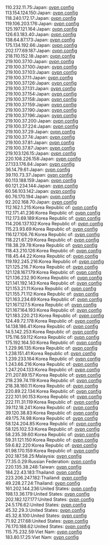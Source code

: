 110.232.11.75:Japan: [ovpn config](vpn/110_232_11_75.ovpn)  
113.154.124.150:Japan: [ovpn config](vpn/113_154_124_150.ovpn)  
118.240.172.17:Japan: [ovpn config](vpn/118_240_172_17.ovpn)  
119.106.203.176:Japan: [ovpn config](vpn/119_106_203_176.ovpn)  
125.197.121.164:Japan: [ovpn config](vpn/125_197_121_164.ovpn)  
126.63.183.40:Japan: [ovpn config](vpn/126_63_183_40.ovpn)  
138.64.87.173:Japan: [ovpn config](vpn/138_64_87_173.ovpn)  
175.134.192.66:Japan: [ovpn config](vpn/175_134_192_66.ovpn)  
202.177.69.187:Japan: [ovpn config](vpn/202_177_69_187.ovpn)  
218.110.152.18:Japan: [ovpn config](vpn/218_110_152_18.ovpn)  
219.100.37.10:Japan: [ovpn config](vpn/219_100_37_10.ovpn)  
219.100.37.100:Japan: [ovpn config](vpn/219_100_37_100.ovpn)  
219.100.37.103:Japan: [ovpn config](vpn/219_100_37_103.ovpn)  
219.100.37.11:Japan: [ovpn config](vpn/219_100_37_11.ovpn)  
219.100.37.126:Japan: [ovpn config](vpn/219_100_37_126.ovpn)  
219.100.37.131:Japan: [ovpn config](vpn/219_100_37_131.ovpn)  
219.100.37.154:Japan: [ovpn config](vpn/219_100_37_154.ovpn)  
219.100.37.158:Japan: [ovpn config](vpn/219_100_37_158.ovpn)  
219.100.37.159:Japan: [ovpn config](vpn/219_100_37_159.ovpn)  
219.100.37.190:Japan: [ovpn config](vpn/219_100_37_190.ovpn)  
219.100.37.196:Japan: [ovpn config](vpn/219_100_37_196.ovpn)  
219.100.37.200:Japan: [ovpn config](vpn/219_100_37_200.ovpn)  
219.100.37.224:Japan: [ovpn config](vpn/219_100_37_224.ovpn)  
219.100.37.29:Japan: [ovpn config](vpn/219_100_37_29.ovpn)  
219.100.37.74:Japan: [ovpn config](vpn/219_100_37_74.ovpn)  
219.100.37.81:Japan: [ovpn config](vpn/219_100_37_81.ovpn)  
219.100.37.87:Japan: [ovpn config](vpn/219_100_37_87.ovpn)  
219.103.126.15:Japan: [ovpn config](vpn/219_103_126_15.ovpn)  
220.108.226.158:Japan: [ovpn config](vpn/220_108_226_158.ovpn)  
27.133.176.84:Japan: [ovpn config](vpn/27_133_176_84.ovpn)  
36.14.79.61:Japan: [ovpn config](vpn/36_14_79_61.ovpn)  
39.110.73.37:Japan: [ovpn config](vpn/39_110_73_37.ovpn)  
60.113.188.159:Japan: [ovpn config](vpn/60_113_188_159.ovpn)  
60.121.234.144:Japan: [ovpn config](vpn/60_121_234_144.ovpn)  
60.56.103.142:Japan: [ovpn config](vpn/60_56_103_142.ovpn)  
60.76.170.194:Japan: [ovpn config](vpn/60_76_170_194.ovpn)  
92.202.168.70:Japan: [ovpn config](vpn/92_202_168_70.ovpn)  
112.162.1.215:Korea Republic of: [ovpn config](vpn/112_162_1_215.ovpn)  
112.171.41.236:Korea Republic of: [ovpn config](vpn/112_171_41_236.ovpn)  
112.173.69.189:Korea Republic of: [ovpn config](vpn/112_173_69_189.ovpn)  
114.206.137.102:Korea Republic of: [ovpn config](vpn/114_206_137_102.ovpn)  
115.23.93.69:Korea Republic of: [ovpn config](vpn/115_23_93_69.ovpn)  
116.127.106.76:Korea Republic of: [ovpn config](vpn/116_127_106_76.ovpn)  
118.221.67.29:Korea Republic of: [ovpn config](vpn/118_221_67_29.ovpn)  
118.38.29.78:Korea Republic of: [ovpn config](vpn/118_38_29_78.ovpn)  
118.43.210.126:Korea Republic of: [ovpn config](vpn/118_43_210_126.ovpn)  
118.45.44.22:Korea Republic of: [ovpn config](vpn/118_45_44_22.ovpn)  
119.192.245.216:Korea Republic of: [ovpn config](vpn/119_192_245_216.ovpn)  
121.125.216.7:Korea Republic of: [ovpn config](vpn/121_125_216_7.ovpn)  
121.128.167.179:Korea Republic of: [ovpn config](vpn/121_128_167_179.ovpn)  
121.136.232.90:Korea Republic of: [ovpn config](vpn/121_136_232_90.ovpn)  
121.141.192.143:Korea Republic of: [ovpn config](vpn/121_141_192_143.ovpn)  
121.153.21.11:Korea Republic of: [ovpn config](vpn/121_153_21_11.ovpn)  
121.155.71.112:Korea Republic of: [ovpn config](vpn/121_155_71_112.ovpn)  
121.163.234.69:Korea Republic of: [ovpn config](vpn/121_163_234_69.ovpn)  
121.167.127.5:Korea Republic of: [ovpn config](vpn/121_167_127_5.ovpn)  
121.167.164.193:Korea Republic of: [ovpn config](vpn/121_167_164_193.ovpn)  
121.183.220.213:Korea Republic of: [ovpn config](vpn/121_183_220_213.ovpn)  
124.49.72.178:Korea Republic of: [ovpn config](vpn/124_49_72_178.ovpn)  
14.138.186.41:Korea Republic of: [ovpn config](vpn/14_138_186_41.ovpn)  
14.5.142.253:Korea Republic of: [ovpn config](vpn/14_5_142_253.ovpn)  
175.116.59.112:Korea Republic of: [ovpn config](vpn/175_116_59_112.ovpn)  
175.192.164.50:Korea Republic of: [ovpn config](vpn/175_192_164_50.ovpn)  
1.229.96.135:Korea Republic of: [ovpn config](vpn/1_229_96_135.ovpn)  
1.238.151.41:Korea Republic of: [ovpn config](vpn/1_238_151_41.ovpn)  
1.239.233.164:Korea Republic of: [ovpn config](vpn/1_239_233_164.ovpn)  
1.243.66.216:Korea Republic of: [ovpn config](vpn/1_243_66_216.ovpn)  
1.247.204.133:Korea Republic of: [ovpn config](vpn/1_247_204_133.ovpn)  
211.207.89.157:Korea Republic of: [ovpn config](vpn/211_207_89_157.ovpn)  
218.239.74.119:Korea Republic of: [ovpn config](vpn/218_239_74_119.ovpn)  
218.38.160.11:Korea Republic of: [ovpn config](vpn/218_38_160_11.ovpn)  
220.89.22.134:Korea Republic of: [ovpn config](vpn/220_89_22_134.ovpn)  
222.101.90.153:Korea Republic of: [ovpn config](vpn/222_101_90_153.ovpn)  
222.111.31.119:Korea Republic of: [ovpn config](vpn/222_111_31_119.ovpn)  
39.112.18.241:Korea Republic of: [ovpn config](vpn/39_112_18_241.ovpn)  
39.120.38.83:Korea Republic of: [ovpn config](vpn/39_120_38_83.ovpn)  
49.175.74.98:Korea Republic of: [ovpn config](vpn/49_175_74_98.ovpn)  
58.124.204.85:Korea Republic of: [ovpn config](vpn/58_124_204_85.ovpn)  
58.125.102.53:Korea Republic of: [ovpn config](vpn/58_125_102_53.ovpn)  
58.235.39.60:Korea Republic of: [ovpn config](vpn/58_235_39_60.ovpn)  
59.31.121.150:Korea Republic of: [ovpn config](vpn/59_31_121_150.ovpn)  
59.6.82.220:Korea Republic of: [ovpn config](vpn/59_6_82_220.ovpn)  
61.98.170.159:Korea Republic of: [ovpn config](vpn/61_98_170_159.ovpn)  
202.187.58.25:Malaysia: [ovpn config](vpn/202_187_58_25.ovpn)  
77.35.0.29:Russian Federation: [ovpn config](vpn/77_35_0_29.ovpn)  
220.135.38.248:Taiwan: [ovpn config](vpn/220_135_38_248.ovpn)  
184.22.43.183:Thailand: [ovpn config](vpn/184_22_43_183.ovpn)  
223.206.247.182:Thailand: [ovpn config](vpn/223_206_247_182.ovpn)  
49.228.27.24:Thailand: [ovpn config](vpn/49_228_27_24.ovpn)  
161.202.144.236:United States: [ovpn config](vpn/161_202_144_236.ovpn)  
198.13.36.179:United States: [ovpn config](vpn/198_13_36_179.ovpn)  
202.182.127.177:United States: [ovpn config](vpn/202_182_127_177.ovpn)  
24.5.176.62:United States: [ovpn config](vpn/24_5_176_62.ovpn)  
45.32.29.3:United States: [ovpn config](vpn/45_32_29_3.ovpn)  
45.32.8.100:United States: [ovpn config](vpn/45_32_8_100.ovpn)  
71.92.217.68:United States: [ovpn config](vpn/71_92_217_68.ovpn)  
76.170.188.62:United States: [ovpn config](vpn/76_170_188_62.ovpn)  
115.75.232.59:Viet Nam: [ovpn config](vpn/115_75_232_59.ovpn)  
183.80.17.25:Viet Nam: [ovpn config](vpn/183_80_17_25.ovpn)  
